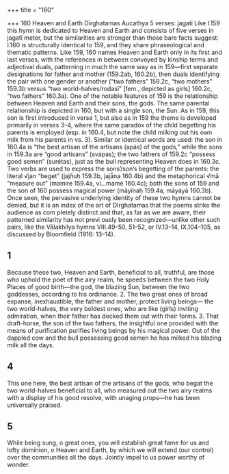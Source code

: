 +++
title = "160"

+++
160 Heaven and Earth
Dīrghatamas Aucathya
5 verses: jagatī
Like I.159 this hymn is dedicated to Heaven and Earth and consists of five verses in  jagatī meter, but the similarities are stronger than those bare facts suggest: I.160 is  structurally identical to 159, and they share phraseological and thematic patterns.  Like 159, 160 names Heaven and Earth only in its first and last verses, with the  references in between conveyed by kinship terms and adjectival duals, patterning  in much the same way as in 159—first separate designations for father and mother  (159.2ab, 160.2b), then duals identifying the pair with one gender or another (“two  fathers” 159.2c, “two mothers” 159.3b versus “two world-halves/rodasī” [fem.,  depicted as girls] 160.2c, “two fathers” 160.3a).
One of the notable features of 159 is the relationship between Heaven and Earth  and their sons, the gods. The same parental relationship is depicted in 160, but with  a single son, the Sun. As in 159, this son is first introduced in verse 1, but also as in  159 the theme is developed primarily in verses 3–4, where the same paradox of the  child begetting his parents is employed (esp. in 160.4, but note the child milking out  his own milk from his parents in vs. 3). Similar or identical words are used: the son  in 160.4a is “the best artisan of the artisans (apás) of the gods,” while the sons in  159.3a are “good artisans” (svápas); the two fathers of 159.2c “possess good semen”  (surétas), just as the bull representing Heaven does in 160.3c. Two verbs are used  to express the sons’/son’s begetting of the parents: the literal √jan “beget” (jajñuḥ 159.3b, jajā́na 160.4b) and the metaphorical √mā “measure out” (mamire 159.4a,  ví...mamé 160.4c); both the sons of 159 and the son of 160 possess magical power  (māyínaḥ 159.4a, māyáyā 160.3b).
Once seen, the pervasive underlying identity of these two hymns cannot be denied,  but it is an index of the art of Dīrghatamas that the poems strike the audience as com pletely distinct and that, as far as we are aware, their patterned similarity has not previ ously been recognized—unlike other such pairs, like the Vālakhilya hymns VIII.49–50,  51–52, or IV.13–14, IX.104–105, as discussed by Bloomfield (1916: 13–14).
## 1
Because these two, Heaven and Earth, beneficial to all, truthful, are those  who uphold the poet of the airy realm,
he speeds between the two Holy Places of good birth—the god, the  blazing Sun, between the two goddesses, according to his ordinance. 2. The two great ones of broad expanse, inexhaustible, the father and  mother, protect living beings—
the two world-halves, the very boldest ones, who are like (girls) inviting  admiration, when their father has decked them out with their forms. 3. That draft-horse, the son of the two fathers, the insightful one
provided with the means of purification purifies living beings by his  magical power.
Out of the dappled cow and the bull possessing good semen he has
milked his blazing milk all the days.
## 4
This one here, the best artisan of the artisans of the gods, who begat the  two world-halves beneficial to all,
who measured out the two airy realms with a display of his good resolve,  with unaging props—he has been universally praised.
## 5
While being sung, o great ones, you will establish great fame for us and  lofty dominion, o Heaven and Earth,
by which we will extend (our control) over the communities all the days.  Jointly impel to us power worthy of wonder.